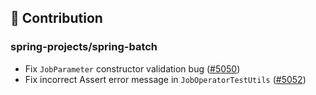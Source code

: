 <div>
  <!-- <a href="https://www.gitanimals.org/en_US?utm_medium=image&utm_source=KMGeon&utm_content=farm">
<img
  src="https://render.gitanimals.org/farms/KMGeon"
  width="600"
  height="300"
/> -->
</a>
<div>
  <div>
    <a href="https://hhpluscertificateofcompletion.oopy.io/">
  <!-- <img src="https://static.spartacodingclub.kr/hanghae99/plus/completion/badge_red.svg" /> -->
</a>
  </div>

  <h2>📮 Contribution</h2>
  <h3>spring-projects/spring-batch</h3>
  <ul>
    <li>Fix <code>JobParameter</code> constructor validation bug (<a href="https://github.com/spring-projects/spring-batch/pull/5050">#5050</a>)</li>
    <li>Fix incorrect Assert error message in <code>JobOperatorTestUtils</code> (<a href="https://github.com/spring-projects/spring-batch/pull/5052">#5052</a>)</li>
  </ul>
</div>
</div>
